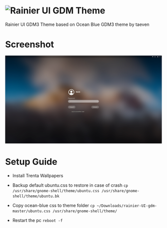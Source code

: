 # ![Rainier UI](https://i.imgur.com/lJfpp40.png) GDM Theme
Rainier UI GDM3 Theme based on Ocean Blue GDM3 theme by taeven
# Screenshot
![Login screen](screenshots/singleLogin.png?raw=true "Login screen")

# Setup Guide
* Install Trenta Wallpapers

* Backup default ubuntu.css to restore in case of crash
```cp /usr/share/gnome-shell/theme/ubuntu.css /usr/share/gnome-shell/theme/ubuntu.bk```

* Copy ocean-blue css to theme folder
```cp ~/Downloads/rainier-UI-gdm-master/ubuntu.css /usr/share/gnome-shell/theme/```


* Restart the pc 
```reboot -f```
